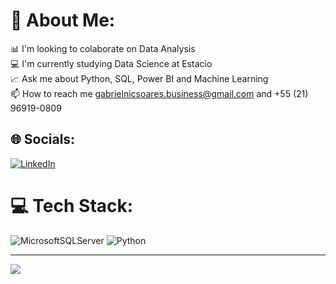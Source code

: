 # 💫 About Me:
📊 I'm looking to colaborate on Data Analysis<br>💻 I'm currently studying Data Science at Estacio<br>📈 Ask me about Python, SQL, Power BI and Machine Learning<br>📫 How to reach me gabrielnicsoares.business@gmail.com and +55 (21) 96919-0809<br>


## 🌐 Socials:
[![LinkedIn](https://img.shields.io/badge/LinkedIn-%230077B5.svg?logo=linkedin&logoColor=white)](https://linkedin.com/in/gabrielncsoares) 

# 💻 Tech Stack:
![MicrosoftSQLServer](https://img.shields.io/badge/Microsoft%20SQL%20Sever-CC2927?style=for-the-badge&logo=microsoft%20sql%20server&logoColor=white) ![Python](https://img.shields.io/badge/python-3670A0?style=for-the-badge&logo=python&logoColor=ffdd54)

---
[![](https://visitcount.itsvg.in/api?id=gabrielncsoares&icon=0&color=0)](https://visitcount.itsvg.in)

<!-- Proudly created with GPRM ( https://gprm.itsvg.in ) -->

